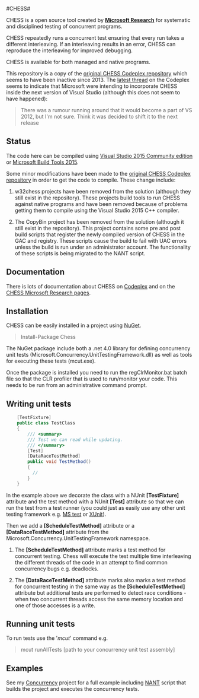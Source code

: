 #CHESS#

CHESS is a open source tool created by **[Microsoft Research](http://research.microsoft.com/en-us/projects/chess/)** for systematic and disciplined testing of concurrent programs. 

CHESS repeatedly runs a concurrent test ensuring that every run takes a different interleaving. If an interleaving results in an error, CHESS can reproduce the interleaving for improved debugging. 

CHESS is available for both managed and native programs.

This repository is a copy of the [original CHESS Codeplex repository](https://chesstool.codeplex.com/) which seems to have been inactive since 2013. The [latest thread](https://chesstool.codeplex.com/discussions/450787) on the Codeplex seems to indicate that  Microsoft were intending to incorporate CHESS inside the next version of Visual Studio (although this does not seem to have happened):

> There was a rumour running around that it would become a part of VS 2012, but I'm not sure. Think it was decided to shift it to the next release 

## Status ##

The code here can be compiled using [Visual Studio 2015 Community edition](https://go.microsoft.com/fwlink/?LinkId=691978&clcid=0x409) or [Microsoft Build Tools 2015](https://www.microsoft.com/en-us/download/details.aspx?id=48159). 

Some minor modifications have been made to the [original CHESS Codeplex repository](https://chesstool.codeplex.com/) in order to get the code to compile. These change include:

1. w32chess projects have been removed from the solution (although they still exist in the repository). These projects build tools to run CHESS against native programs and have been removed because of problems getting them to compile using the Visual Studio 2015 C++ compiler.

2. The CopyBin project has been removed from the solution (although it still exist in the repository). This project contains some pre and post build scripts that register the newly compiled version of CHESS in the GAC and registry. These scripts cause the build to fail with UAC errors unless the build is run under an administrator account. The functionality of these scripts is being migrated to the NANT script.  


## Documentation ##

There is lots of documentation about CHESS on [Codeplex](https://chesstool.codeplex.com/documentation) and on the [CHESS Microsoft Research pages](http://research.microsoft.com/en-us/projects/chess/).

## Installation ##

CHESS can be easily installed in a project using [NuGet](https://www.nuget.org/packages/Chess/).

> Install-Package Chess

The NuGet package include both a .net 4.0 library for defining concurrency unit tests (Microsoft.Concurrency.UnitTestingFramework.dll) as well as tools for executing these tests (mcut.exe). 

Once the package is installed you need to run the regClrMonitor.bat batch file so that the CLR profiler that is used to run/monitor your code. This needs to be run from an administrative command prompt.

## Writing unit tests ##


```csharp
    [TestFixture]
    public class TestClass
    {
        /// <summary>
        /// Test we can read while updating.
        /// </summary>
        [Test]
        [DataRaceTestMethod]
        public void TestMethod()
        {
          // 
        }
    }
```
In the example above we decorate the class with a NUnit **[TestFixture]** attribute and the test method with a NUnit **[Test]** attribute so that we can run the test from a test runner (you could just as easily use any other unit testing framework e.g. [MS test](https://msdn.microsoft.com/en-us/library/ms243147.aspx) or [XUnit](https://xunit.github.io/)). 

Then we add a **[ScheduleTestMethod]** attribute or a **[DataRaceTestMethod]** attribute from the Microsoft.Concurrency.UnitTestingFramework namespace. 

1. The **[ScheduleTestMethod]** attribute marks a test method for concurrent testing. Chess will execute the test multiple time interleaving the different threads of the code in an attempt to find common concurrency bugs e.g. deadlocks.

2. The **[DataRaceTestMethod]** attribute marks also marks a test method for concurrent testing in the same way as the **[ScheduleTestMethod]** attribute but additional tests are performed to detect race conditions - when two concurrent threads access the same memory location and one of those accesses is a write.


## Running unit tests ##

To run tests use the '*mcut*' command e.g.

> mcut runAllTests [path to your concurrency unit test assembly]

## Examples ##
See my [Concurrency](https://github.com/LeeSanderson/Concurrency) project for a full example including [NANT](http://nant.sourceforge.net/) script that builds the project and executes the concurrency tests. 